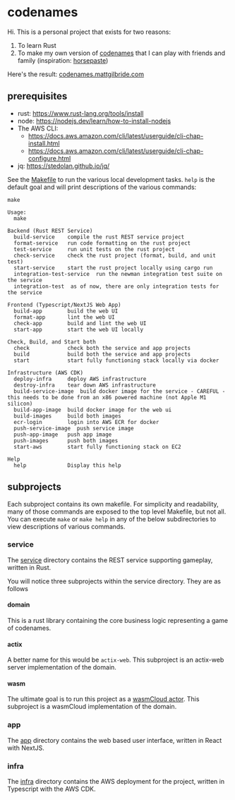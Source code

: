 # codenames

Hi.  This is a personal project that exists for two reasons:

1. To learn Rust
2. To make my own version of [codenames](https://codenames.game/) that I can play with friends and family (inspiration: [horsepaste](https://github.com/jbowens/codenames))

Here's the result: [codenames.mattgilbride.com](codenames.mattgilbride.com)

## prerequisites

- rust: https://www.rust-lang.org/tools/install
- node: https://nodejs.dev/learn/how-to-install-nodejs
- The AWS CLI: 
  - https://docs.aws.amazon.com/cli/latest/userguide/cli-chap-install.html
  - https://docs.aws.amazon.com/cli/latest/userguide/cli-chap-configure.html
- jq: https://stedolan.github.io/jq/

See the [Makefile](Makefile) to run the various local development tasks.  `help` is the default goal and will print descriptions of the various commands:

```shell
make

Usage:
  make 

Backend (Rust REST Service)
  build-service    compile the rust REST service project
  format-service   run code formatting on the rust project
  test-service     run unit tests on the rust project
  check-service    check the rust project (format, build, and unit test)
  start-service    start the rust project locally using cargo run
  integration-test-service  run the newman integration test suite on the service
  integration-test  as of now, there are only integration tests for the service

Frontend (Typescript/NextJS Web App)
  build-app        build the web UI
  format-app       lint the web UI
  check-app        build and lint the web UI
  start-app        start the web UI locally

Check, Build, and Start both
  check            check both the service and app projects
  build            build both the service and app projects
  start            start fully functioning stack locally via docker

Infrastructure (AWS CDK)
  deploy-infra     deploy AWS infrastructure
  destroy-infra    tear down AWS infrastructure
  build-service-image  build docker image for the service - CAREFUL - this needs to be done from an x86 powered machine (not Apple M1 silicon)
  build-app-image  build docker image for the web ui
  build-images     build both images
  ecr-login        login into AWS ECR for docker
  push-service-image  push service image
  push-app-image   push app image
  push-images      push both images
  start-aws        start fully functioning stack on EC2

Help
  help             Display this help
```

## subprojects

Each subproject contains its own makefile.  For simplicity and readability, many of those commands are exposed to the top level Makefile, but not all.
You can execute `make` or `make help` in any of the below subdirectories to view descriptions of various commands.

### service
The [service](./service) directory contains the REST service supporting gameplay, written in Rust.

You will notice three subprojects within the service directory.  They are as follows

#### domain
This is a rust library containing the core business logic representing a game of codenames.

#### actix
A better name for this would be `actix-web`.  This subproject is an actix-web server implementation of the domain.

#### wasm
The ultimate goal is to run this project as a [wasmCloud actor](https://wasmcloud.dev/).  This subproject is a wasmCloud implementation of the domain.

### app
The [app](./app) directory contains the web based user interface, written in React with NextJS.

### infra
The [infra](./infra) directory contains the AWS deployment for the project, written in Typescript with the AWS CDK.
